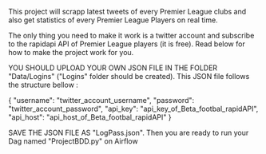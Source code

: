 This project will scrapp latest tweets of every Premier League clubs and also get statistics of every Premier League Players on real time. 

The only thing you need to make it work is a twitter account and subscribe to the rapidapi API of Premier League players (it is free). Read below for how to make the project work for you.


YOU SHOULD UPLOAD YOUR OWN JSON FILE IN THE FOLDER "Data/Logins" ("Logins" folder should be created).
This JSON file follows the structure bellow : 

{
  "username": "twitter_account_username",
  "password": "twitter_account_password",
  "api_key": "api_key_of_Beta_footbal_rapidAPI",
  "api_host": "api_host_of_Beta_footbal_rapidAPI"
}



SAVE THE JSON FILE AS "LogPass.json".
Then you are ready to run your Dag named "ProjectBDD.py" on Airflow 

